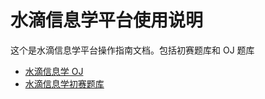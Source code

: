 # 水滴信息学平台使用说明

这个是水滴信息学平台操作指南文档。包括初赛题库和 OJ 题库
- [水滴信息学 OJ ](http://oj.nbdp.net)
- [水滴信息学初赛题库](http://lib.nbdp.net)


